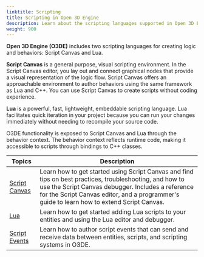 ```yaml
---
linktitle: Scripting
title: Scripting in Open 3D Engine
description: Learn about the scripting languages supported in Open 3D Engine (O3DE).
weight: 900
---
```


**Open 3D Engine (O3DE)** includes two scripting languages for creating logic and behaviors: Script Canvas and Lua.

**Script Canvas** is a general purpose, visual scripting environment. In the Script Canvas editor, you lay out and connect graphical nodes that provide a visual representation of the logic flow. Script Canvas offers an approachable environment to author behaviors using the same framework as Lua and C++. You can use Script Canvas to create scripts without coding experience.

**Lua** is a powerful, fast, lightweight, embeddable scripting language. Lua facilitates quick iteration in your project because you can run your changes immediately without needing to recompile your source code.

O3DE functionality is exposed to Script Canvas and Lua through the behavior context. The behavior context reflects runtime code, making it accessible to scripts through bindings to C++ classes.

| Topics | Description |
| --- | --- |
| [Script Canvas](script-canvas/) | Learn how to get started using Script Canvas and find tips on best practices, troubleshooting, and how to use the Script Canvas debugger. Includes a reference for the Script Canvas editor, and a programmer's guide to learn how to extend Script Canvas. |
| [Lua](lua/) | Learn how to get started adding Lua scripts to your entities and using the Lua editor and debugger. |
| [Script Events](script-events/) | Learn how to author script events that can send and receive data between entities, scripts, and scripting systems in O3DE. |
